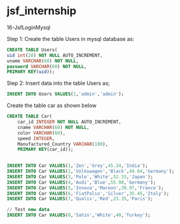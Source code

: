# jsf_internship

16-JsfLoginMysql

Step 1: Create the table Users in mysql database as:
```sql
CREATE TABLE Users( 
uid int(20) NOT NULL AUTO_INCREMENT, 
uname VARCHAR(60) NOT NULL, 
password VARCHAR(60) NOT NULL, 
PRIMARY KEY(uid));
```

Step 2: Insert data into the table Users as;
```sql
INSERT INTO Users VALUES(1,'admin','admin');
```

Create the table car as shown below
```sql
CREATE TABLE Car(
	car_id INTEGER NOT NULL AUTO_INCREMENT,
	cname VARCHAR(60) NOT NULL,
	color VARCHAR(60),
	speed INTEGER,
	Manufactured_Country VARCHAR(100),
	PRIMARY KEY(car_id));
  

INSERT INTO Car VALUES(1,'Zen','Grey',45.34,'India');
INSERT INTO Car VALUES(2,'Volkswagen','Black',49.64,'Germany');
INSERT INTO Car VALUES(3,'Polo','White',52.33,'Japan');
INSERT INTO Car VALUES(4,'Audi','Blue',55.98,'Germany');
INSERT INTO Car VALUES(5,'Innova','Maroon',39.97,'France');
INSERT INTO Car VALUES(6,'FiatPalio','Silver',35.45,'Italy');
INSERT INTO Car VALUES(7,'Qualis','Red',23.35,'Paris');

// Test new data
INSERT INTO Car VALUES(8,'Sahin','White',40,'Turkey');
```
